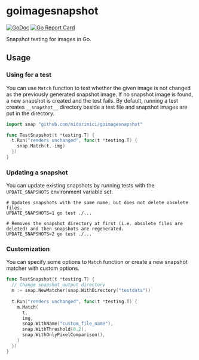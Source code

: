 # goimagesnapshot

<a href="https://godoc.org/github.com/midorimici/goimagesnapshot"><img src="https://godoc.org/github.com/midorimici/goimagesnapshot?status.svg" alt="GoDoc" /></a>
<a href="https://goreportcard.com/report/github.com/midorimici/goimagesnapshot"><img src="https://goreportcard.com/badge/github.com/midorimici/goimagesnapshot" alt="Go Report Card" /></a>

Snapshot testing for images in Go.

## Usage

### Using for a test

You can use `Match` function to test whether the given image is not changed as the previously generated snapshot image.
If no snapshot image is found, a new snapshot is created and the test fails.
By default, running a test creates `__snapshot__` directory beside a test file and snapshot images are put in the directory.

```go
import snap "github.com/midorimici/goimagesnapshot"

func TestSnapshot(t *testing.T) {
  t.Run("renders unchanged", func(t *testing.T) {
    snap.Match(t, img)
  })
}
```

### Updating a snapshot

You can update existing snapshots by running tests with the `UPDATE_SNAPSHOTS` environment variable set.

```
# Updates snapshots with the same name, but does not delete obsolete files.
UPDATE_SNAPSHOTS=1 go test ./...

# Removes the snapshot directory at first (i.e. obsolete files are deleted) and then snapshots are regenerated.
UPDATE_SNAPSHOTS=2 go test ./...
```

### Customization

You can specify some options to `Match` function or create a new snapshot matcher with custom options.

```go
func TestSnapshot(t *testing.T) {
  // Change snapshot output directory
  m := snap.NewMatcher(snap.WithDirectory("testdata"))
  
  t.Run("renders unchanged", func(t *testing.T) {
    m.Match(
      t,
      img,
      snap.WithName("custom_file_name"),
      snap.WithThreshold(0.2),
      snap.WithOnlyPixelComparison(),
    )
  })
}
```
